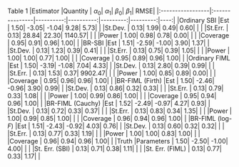 Table 1
|Estimator         |Quantity        | $\alpha_0$| $\alpha_1$| $\beta_0$| $\beta_1$| RMSE|
|:-----------------|:---------------|----------:|----------:|---------:|---------:|----:|
|Ordinary SBI      |Est             |       1.50|      -3.05|     -1.04|      9.28| 5.73|
|                  |St.Dev.         |       0.13|       1.99|      0.49|      0.60|     |
|                  |St.Err.         |       0.13|      28.84|     22.30|   1140.57|     |
|                  |Power           |       1.00|       0.98|      0.78|      0.00|     |
|                  |Coverage        |       0.95|       0.91|      0.96|      1.00|     |
|BR-SBI            |Est             |       1.51|      -2.59|     -1.00|      3.90| 1.37|
|                  |St.Dev.         |       0.13|       1.23|      0.39|      0.41|     |
|                  |St.Err.         |       0.13|       0.75|      0.39|      1.05|     |
|                  |Power           |       1.00|       1.00|      0.77|      1.00|     |
|                  |Coverage        |       0.95|       0.89|      0.96|      1.00|     |
|Ordinary FIML     |Est             |       1.50|      -3.19|     -1.08|      7.04| 4.33|
|                  |St.Dev.         |       0.13|       2.80|      0.39|      0.99|     |
|                  |St.Err.         |       0.13|       1.53|      0.37|   9902.47|     |
|                  |Power           |       1.00|       0.85|      0.89|      0.00|     |
|                  |Coverage        |       0.95|       0.96|      0.96|      1.00|     |
|BR-FIML (Firth)   |Est             |       1.50|      -2.46|     -0.96|      3.90| 0.99|
|                  |St.Dev.         |       0.13|       0.86|      0.32|      0.33|     |
|                  |St.Err.         |       0.13|       0.79|      0.33|      1.08|     |
|                  |Power           |       1.00|       0.99|      0.86|      1.00|     |
|                  |Coverage        |       0.95|       0.94|      0.96|      1.00|     |
|BR-FIML (Cauchy)  |Est             |       1.52|      -2.49|     -0.97|      4.27| 0.93|
|                  |St.Dev.         |       0.13|       0.72|      0.33|      0.37|     |
|                  |St.Err.         |       0.13|       0.83|      0.34|      1.35|     |
|                  |Power           |       1.00|       0.99|      0.85|      1.00|     |
|                  |Coverage        |       0.96|       0.94|      0.96|      1.00|     |
|BR-FIML (log-$F$) |Est             |       1.51|      -2.43|     -0.92|      4.03| 0.76|
|                  |St.Dev.         |       0.13|       0.60|      0.32|      0.32|     |
|                  |St.Err.         |       0.13|       0.77|      0.33|      1.19|     |
|                  |Power           |       1.00|       1.00|      0.83|      1.00|     |
|                  |Coverage        |       0.96|       0.94|      0.96|      1.00|     |
|Truth             |Parameters      |       1.50|      -2.50|     -1.00|      4.00|     |
|                  |St. Err. (SBI)  |       0.13|       0.71|      0.38|      1.11|     |
|                  |St. Err. (FIML) |       0.13|       0.77|      0.33|      1.17|     |
